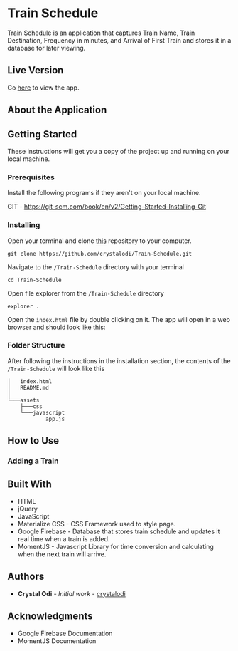 # Train Schedule

Train Schedule is an application that captures Train Name, Train Destination, Frequency in minutes, and Arrival of First Train and stores it in a database for later viewing.

## Live Version

Go [here](https://crystalodi.github.io/Train-Schedule/) to view the app. 

## About the Application

## Getting Started

These instructions will get you a copy of the project up and running on your local machine.

### Prerequisites

Install the following programs if they aren't on your local machine.

GIT - https://git-scm.com/book/en/v2/Getting-Started-Installing-Git

### Installing

Open your terminal and clone [this](https://github.com/crystalodi/Train-Schedule.git) repository to your computer. 

```
git clone https://github.com/crystalodi/Train-Schedule.git

```

Navigate to the `/Train-Schedule` directory with your terminal

```
cd Train-Schedule
```

Open file explorer from the `/Train-Schedule` directory

```
explorer .
```

Open the `index.html` file by double clicking on it. The app will open in a web browser and should look like this:


### Folder Structure

After following the instructions in the installation section, the contents of the `/Train-Schedule` will look like this

```
│   index.html
│   README.md
│
└───assets
    ├───css
    └───javascript
            app.js
```


## How to Use

### Adding a Train

## Built With

* HTML
* jQuery
* JavaScript
* Materialize CSS - CSS Framework used to style page.
* Google Firebase - Database that stores train schedule and updates it real time when a train is added.
* MomentJS - Javascript Library for time conversion and calculating when the next train will arrive.

## Authors

* **Crystal Odi** - *Initial work* - [crystalodi](https://github.com/crystalodi)


## Acknowledgments

* Google Firebase Documentation
* MomentJS Documentation

